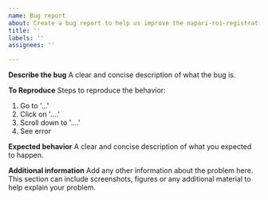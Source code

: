 ```yaml
---
name: Bug report
about: Create a bug report to help us improve the napari-roi-registration plugin
title: ''
labels: ''
assignees: ''

---
```


**Describe the bug**
A clear and concise description of what the bug is.

**To Reproduce**
Steps to reproduce the behavior:
1. Go to '...'
2. Click on '....'
3. Scroll down to '....'
4. See error

**Expected behavior**
A clear and concise description of what you expected to happen.

**Additional information**
Add any other information about the problem here. This section can include screenshots, figures or any additional material to help explain your problem.
